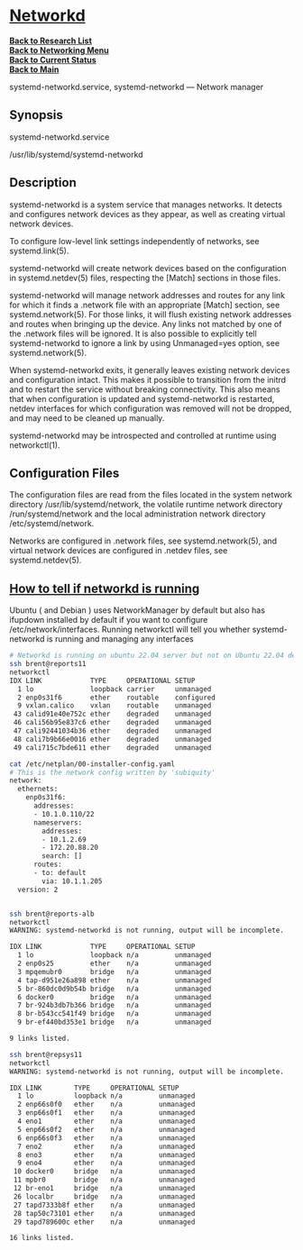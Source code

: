 # **[Networkd](https://launchpad.net/netplan)**

**[Back to Research List](../../research_list.md)**\
**[Back to Networking Menu](./networking_menu.md)**\
**[Back to Current Status](../../../development/status/weekly/current_status.md)**\
**[Back to Main](../../../README.md)**

systemd-networkd.service, systemd-networkd — Network manager

## Synopsis

systemd-networkd.service

/usr/lib/systemd/systemd-networkd

## Description

systemd-networkd is a system service that manages networks. It detects and configures network devices as they appear, as well as creating virtual network devices.

To configure low-level link settings independently of networks, see systemd.link(5).

systemd-networkd will create network devices based on the configuration in systemd.netdev(5) files, respecting the [Match] sections in those files.

systemd-networkd will manage network addresses and routes for any link for which it finds a .network file with an appropriate [Match] section, see systemd.network(5). For those links, it will flush existing network addresses and routes when bringing up the device. Any links not matched by one of the .network files will be ignored. It is also possible to explicitly tell systemd-networkd to ignore a link by using Unmanaged=yes option, see systemd.network(5).

When systemd-networkd exits, it generally leaves existing network devices and configuration intact. This makes it possible to transition from the initrd and to restart the service without breaking connectivity. This also means that when configuration is updated and systemd-networkd is restarted, netdev interfaces for which configuration was removed will not be dropped, and may need to be cleaned up manually.

systemd-networkd may be introspected and controlled at runtime using networkctl(1).

## Configuration Files

The configuration files are read from the files located in the system network directory /usr/lib/systemd/network, the volatile runtime network directory /run/systemd/network and the local administration network directory /etc/systemd/network.

Networks are configured in .network files, see systemd.network(5), and virtual network devices are configured in .netdev files, see systemd.netdev(5).

## **[How to tell if networkd is running](https://unix.stackexchange.com/questions/640658/determine-current-networking-manager-being-used-on-linux#:~:text=Ubuntu%20(%20and%20Debian%20)%20uses%20NetworkManager,running%20and%20managing%20any%20interfaces.)**

Ubuntu ( and Debian ) uses NetworkManager by default but also has ifupdown installed by default if you want to configure /etc/network/interfaces. Running networkctl will tell you whether systemd-networkd is running and managing any interfaces

```bash
# Networkd is running on ubuntu 22.04 server but not on Ubuntu 22.04 desktop
ssh brent@reports11
networkctl
IDX LINK            TYPE     OPERATIONAL SETUP     
  1 lo              loopback carrier     unmanaged
  2 enp0s31f6       ether    routable    configured
  9 vxlan.calico    vxlan    routable    unmanaged
 43 calid91e40e752c ether    degraded    unmanaged
 46 cali56b95e837c6 ether    degraded    unmanaged
 47 cali92441034b36 ether    degraded    unmanaged
 48 cali7b9b66e0016 ether    degraded    unmanaged
 49 cali715c7bde611 ether    degraded    unmanaged

cat /etc/netplan/00-installer-config.yaml 
# This is the network config written by 'subiquity'
network:
  ethernets:
    enp0s31f6:
      addresses:
      - 10.1.0.110/22
      nameservers:
        addresses:
        - 10.1.2.69
        - 172.20.88.20
        search: []
      routes:
      - to: default
        via: 10.1.1.205
  version: 2


ssh brent@reports-alb
networkctl
WARNING: systemd-networkd is not running, output will be incomplete.

IDX LINK            TYPE     OPERATIONAL SETUP    
  1 lo              loopback n/a         unmanaged
  2 enp0s25         ether    n/a         unmanaged
  3 mpqemubr0       bridge   n/a         unmanaged
  4 tap-d951e26a898 ether    n/a         unmanaged
  5 br-860dc0d9b54b bridge   n/a         unmanaged
  6 docker0         bridge   n/a         unmanaged
  7 br-924b3db7b366 bridge   n/a         unmanaged
  8 br-b543cc541f49 bridge   n/a         unmanaged
  9 br-ef440bd353e1 bridge   n/a         unmanaged

9 links listed.

ssh brent@repsys11
networkctl
WARNING: systemd-networkd is not running, output will be incomplete.

IDX LINK        TYPE     OPERATIONAL SETUP    
  1 lo          loopback n/a         unmanaged
  2 enp66s0f0   ether    n/a         unmanaged
  3 enp66s0f1   ether    n/a         unmanaged
  4 eno1        ether    n/a         unmanaged
  5 enp66s0f2   ether    n/a         unmanaged
  6 enp66s0f3   ether    n/a         unmanaged
  7 eno2        ether    n/a         unmanaged
  8 eno3        ether    n/a         unmanaged
  9 eno4        ether    n/a         unmanaged
 10 docker0     bridge   n/a         unmanaged
 11 mpbr0       bridge   n/a         unmanaged
 12 br-eno1     bridge   n/a         unmanaged
 26 localbr     bridge   n/a         unmanaged
 27 tapd7333b8f ether    n/a         unmanaged
 28 tap50c73101 ether    n/a         unmanaged
 29 tapd789600c ether    n/a         unmanaged

16 links listed.

```
